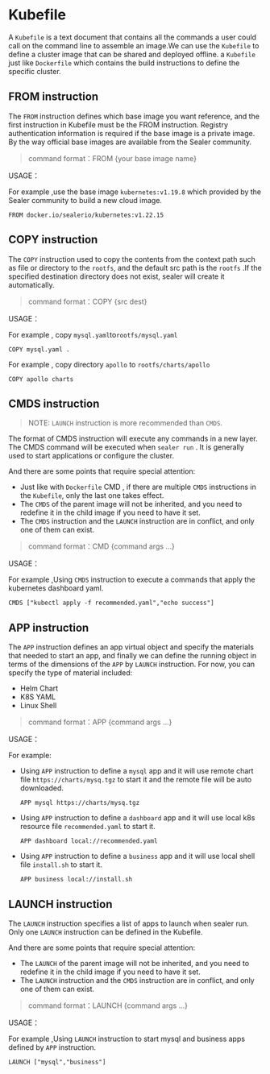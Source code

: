 # Kubefile

A `Kubefile` is a text document that contains all the commands a user could call on the command line to assemble an
image.We can use the `Kubefile` to define a cluster image that can be shared and deployed offline. a `Kubefile` just
like `Dockerfile` which contains the build instructions to define the specific cluster.

## FROM instruction

The `FROM` instruction defines which base image you want reference, and the first instruction in Kubefile must be the
FROM instruction. Registry authentication information is required if the base image is a private image. By the way
official base images are available from the Sealer community.

> command format：FROM {your base image name}

USAGE：

For example ,use the base image `kubernetes:v1.19.8` which provided by the Sealer community to build a new cloud image.

`FROM docker.io/sealerio/kubernetes:v1.22.15`

## COPY instruction

The `COPY` instruction used to copy the contents from the context path such as file or directory to the `rootfs`, and the default src path is
the `rootfs` .If the specified destination directory does not exist, sealer will create it automatically.

> command format：COPY {src dest}

USAGE：

For example , copy `mysql.yaml`to`rootfs/mysql.yaml`

`COPY mysql.yaml .`

For example , copy directory `apollo` to `rootfs/charts/apollo`

`COPY apollo charts`

## CMDS instruction

> NOTE: `LAUNCH` instruction is more recommended than `CMDS`.

The format of CMDS instruction will execute any commands in a new layer. The CMDS command will be executed when `sealer run` .
It is generally used to start applications or configure the cluster.

And there are some points that require special attention:

+ Just like with `Dockerfile` CMD , if there are multiple `CMDS` instructions in the `Kubefile`, only the last one takes effect.
+ The `CMDS` of the parent image will not be inherited, and you need to redefine it in the child image if you need to have it set.
+ The `CMDS` instruction and the `LAUNCH` instruction are in conflict, and only one of them can exist.

> command format：CMD {command args ...}

USAGE：

For example ,Using `CMDS` instruction to execute a commands that apply the kubernetes dashboard yaml.

`CMDS ["kubectl apply -f recommended.yaml","echo success"]`

## APP instruction

The `APP` instruction defines an app virtual object and specify the materials that needed to start an app,
and finally we can define the running object in terms of the dimensions of the `APP` by `LAUNCH` instruction.
For now, you can specify the type of material included:

+ Helm Chart
+ K8S YAML
+ Linux Shell

> command format：APP {command args ...}

USAGE：

For example:

+ Using `APP` instruction to define a `mysql` app and it will use remote chart file `https://charts/mysq.tgz` to start it and the remote file will be auto downloaded.

    `APP mysql https://charts/mysq.tgz`

+ Using `APP` instruction to define a `dashboard` app and it will use local k8s resource file `recommended.yaml` to start it.

    `APP dashboard local://recommended.yaml`

+ Using `APP` instruction to define a `business` app and it will use local shell file `install.sh` to start it.

    `APP business local://install.sh`

## LAUNCH instruction

The `LAUNCH` instruction specifies a list of apps to launch when sealer run. Only one `LAUNCH` instruction can be defined in the Kubefile.

And there are some points that require special attention:

+ The `LAUNCH` of the parent image will not be inherited, and you need to redefine it in the child image if you need to have it set.
+ The `LAUNCH` instruction and the `CMDS` instruction are in conflict, and only one of them can exist.

> command format：LAUNCH {command args ...}

USAGE：

For example ,Using `LAUNCH` instruction to start mysql and business apps defined by `APP` instruction.

`LAUNCH ["mysql","business"]`

